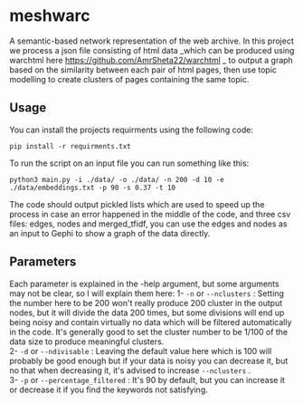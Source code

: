 # meshwarc
A semantic-based network representation of the web archive.
In this project we process a json file consisting of html data _which can be produced using warchtml here https://github.com/AmrSheta22/warchtml _ to output a graph based on the similarity between each pair of html pages, then use topic modelling to create clusters of pages containing the same topic.
## Usage
You can install the projects requirments using the following code:
```
pip install -r requirments.txt
```
To run the script on an input file you can run something like this:
```
python3 main.py -i ./data/ -o ./data/ -n 200 -d 10 -e ./data/embeddings.txt -p 90 -s 0.37 -t 10
```
The code should output pickled lists which are used to speed up the process in case an error happened in the middle of the code, and three csv files: edges, nodes and merged_tfidf, you can use the edges and nodes as an input to Gephi to show a graph of the data directly.

## Parameters
Each parameter is explained in the -help argument, but some arguments may not be clear, so I will explain them here:
1- <code>-n</code> or <code>--nclusters</code> : Setting the number here to be 200 won't really produce 200 cluster in the output nodes, but it will divide the data 200 times, but some divisions will end up being noisy and contain virtually no data which will be filtered automatically in the code. It's generally good to set the cluster number to be 1/100 of the data size to produce meaningful clusters.
<br>
2- <code>-d</code> or <code>--ndivisable</code> : Leaving the default value here which is 100 will probably be good enough but if your data is noisy you can decrease it, but no that when decreasing it, it's advised to increase <code>--nclusters</code> .
<br>
3- <code>-p</code> or <code>--percentage_filtered</code> : It's 90 by default, but you can increase it or decrease it if you find the keywords not satisfying.
